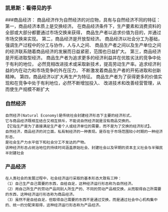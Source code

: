 ### 凯恩斯：看得见的手

###商品经济：
    商品经济作为自然经济的对应物，具有与自然经济不同的特征：
    第一，商品经济本质上是交换经济。
        在商品经济条件下，生产要素和消费资料的全部或大部分都要通过市场交换来获得，
        商品生产者以追求价值为目的，并通过市场交换来实现。
    第二，商品经济是开放型经济。
        商品经济以社会分工为基础，强调生产过程中的分工与协作，人与人之间、
        商品生产者之间以及生产单位之间的经济联系随着商品经济的发展而日益紧密，范围也日益扩大。
    第三，商品经济是开拓进取型经济。
        商品生产者为追求更多的经济利益并在优胜劣汰的竞争中处于有利的地位，
        必然竞相改进技术或采取新技术，提高劳动生产率。追求经济利益的内在动力和市场竞争的外在压力，
        不断激发着商品生产者的开拓进取和创新精神。
    第四，商品经济以扩大再生产为特征。
        商品生产者为了获得更多的价值实现和在竞争中处于有利地位，必然不断增加投入、
        改进技术和改善经营管理，从而使生产规模不断扩大

### 自然经济
    自然经济(Natural Economy)是传统社会封建经济形态下主要的经济形式，
    它与商品经济既相互结合又相互排斥，不能说自然经济就是没有商品交换的。
    【它指生产是为了直接满足生产者个人或经济单位的需要，而不是为了交换的经济形式】。
    自然经济，商品经济的对立面，私有制经济的一种表现。是存在于市场范围较小时期的一种经济形态，
    是社会生产力水平低下和社会分工不发达的产物。
    该种经济形态占统治地位的持续时间涵盖原始社会、封建社会以及早期的资本主义社会与半殖民半封建社会

### 产品经济
    在人类社会的发展过程中，社会经济运行采取的基本形态大致有三种：
    （1）自己生产自己需要的东西，自给自足，这种经济运行形态称为自然经济。
    （2）用自己所生产的劳动产品同别人所生产的、不同的劳动产品相交换，从而取得自己所需要的东西，这种经济运行形态称为商品经济。
    （3）虽然不是自给自足，但取得自己需要的东西不是通过交换，而是通过社会中心机构集中的、统一的分配来取得，这种经济运行形态称为产品经济。
